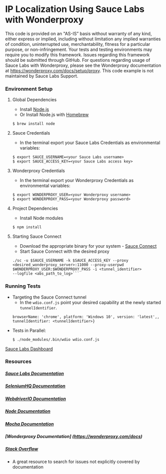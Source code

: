 # IP Localization Using Sauce Labs with Wonderproxy

This code is provided on an "AS-IS” basis without warranty of any kind, either express or implied, including without limitation any implied warranties of condition, uninterrupted use, merchantability, fitness for a particular purpose, or non-infringement. Your tests and testing environments may require you to modify this framework. Issues regarding this framework should be submitted through GitHub. For questions regarding usage of Sauce Labs with Wonderproxy, please see the Wonderproxy documentation at https://wonderproxy.com/docs/setup/proxy. This code example is not maintained by Sauce Labs Support.

### Environment Setup

1. Global Dependencies
    * Install [Node.js](https://nodejs.org/en/)
    * Or Install Node.js with [Homebrew](http://brew.sh/)
    ```
    $ brew install node
    ```
2. Sauce Credentials
    * In the terminal export your Sauce Labs Credentials as environmental variables:
    ```
    $ export SAUCE_USERNAME=<your Sauce Labs username>
	$ export SAUCE_ACCESS_KEY=<your Sauce Labs access key>
    ```
3. Wonderproxy Credentials
    * In the terminal export your Wonderproxy Credentials as environmental variables:
    ```
    $ export WONDERPROXY_USER=<your Wonderproxy username>
	$ export WONDERPROXY_PASS=<your Wonderproxy password>
    ```

4. Project Dependencies
	* Install Node modules
	```
	$ npm install
	```
5. Starting Sauce Connect
    * Download the appropriate binary for your system - [Sauce Connect](https://wiki.saucelabs.com/display/DOCS/Sauce+Connect+Proxy)
    * Start Sauce Connect with the desired proxy

    ```
    ./sc -u $SAUCE_USERNAME -k $SAUCE_ACCESS_KEY --proxy <desired_wonderproxy_server>:11000 --proxy-userpwd $WONDERPROXY_USER:$WONDERPROXY_PASS -i <tunnel_identifier>
    --logfile <abs_path_to_log>```

### Running Tests

* Targeting the Sauce Connect tunnel
    * In the `wdio.conf.js` point your desired capability at the newly started `tunnelIdentifier`.
    ```
    browserName: 'chrome', platform: 'Windows 10', version: 'latest',, tunnelIdentifier: <tunnelIdentifier>}
    ```
* Tests in Parallel:
	```
	$ ./node_modules/.bin/wdio wdio.conf.js
	```

[Sauce Labs Dashboard](https://saucelabs.com/beta/dashboard/)

### Resources
##### [Sauce Labs Documentation](https://wiki.saucelabs.com/)

##### [SeleniumHQ Documentation](http://www.seleniumhq.org/docs/)

##### [WebdriverIO Documentation](http://webdriver.io/api.html)

##### [Node Documentation](https://nodejs.org/en/docs/)

##### [Mocha Documentation](https://mochajs.org/)

##### [Wonderproxy Documentation] (https://wonderproxy.com/docs)

##### [Stack Overflow](http://stackoverflow.com/)
* A great resource to search for issues not explicitly covered by documentation

